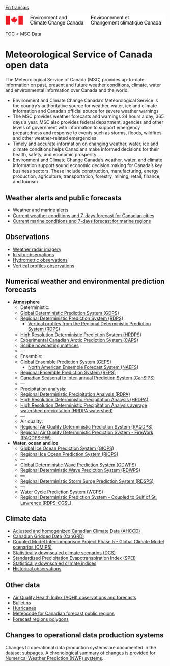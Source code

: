 [En français](readme_fr.md)

![ECCC logo](../img_eccc-logo.png)

[TOC](../readme_en.md) > MSC Data


# Meteorological Service of Canada open data

The Meteorological Service of Canada (MSC) provides up-to-date information on past, present and future weather conditions, climate, water and environmental information over Canada and the world.

* Environment and Climate Change Canada’s Meteorological Service is the country’s authoritative source for weather, water, ice and climate information and Canada’s official source for severe weather warnings
* The MSC provides weather forecasts and warnings 24 hours a day, 365 days a year. MSC also provides federal department, agencies and other levels of government with information to support emergency preparedness and response to events such as storms, floods, wildfires and other weather-related emergencies
* Timely and accurate information on changing weather, water, ice and climate conditions helps Canadians make informed decisions for their health, safety, and economic prosperity
* Environment and Climate Change Canada’s weather, water, and climate information support sound economic decision making for Canada’s key business sectors. These include construction, manufacturing, energy production, agriculture, transportation, forestry, mining, retail, finance, and tourism

## Weather alerts and public forecasts

* [Weather and marine alerts](alerts/readme_alerts_en.md)
* [Current weather conditions and 7-days forecast for Canadian cities](citypage-weather/readme_citypageweather_en.md)
* [Current marine conditions and 7-days forecast for marine regions](marine-weather/readme_marine-weather_en.md)

## Observations 

* [Weather radar imagery](obs_radar/readme_radar_en.md)
* [In situ observations](obs_station/readme_obs_insitu_en.md)
* [Hydrometric observations](obs_hydrometric/readme_hydrometric_en.md)
* [Vertical profiles observations](vertical-profiles/readme_vertical-profiles-obs_en.md)

## Numerical weather and environmental prediction forecasts

* **Atmosphere**
    * Deterministic:
    * [Global Deterministic Prediction System (GDPS)](nwp_gdps/readme_gdps_en.md)
    * [Regional Deterministic Prediction System (RDPS)](nwp_rdps/readme_rdps_en.md)
        * [Vertical profiles from the Regional Deterministic Prediction System (RDPS)](vertical-profiles/readme_vertical-profiles-nwp_en.md)
    * [High Resolution Deterministic Prediction System (HRDPS)](nwp_hrdps/readme_hrdps_en.md)
    * [Experimental Canadian Arctic Prediction System (CAPS)](nwp_caps/readme_caps_en.md)
    * [Scribe nowcasting matrices](nwp_nowcasting/readme_nowcasting_en.md)
    * —
    * Ensemble:
    * [Global Ensemble Prediction System (GEPS)](nwp_geps/readme_geps_en.md)
        * [North American Ensemble Forecast System (NAEFS)](nwp_naefs/readme_naefs_en.md)
    * [Regional Ensemble Prediction System (REPS)](nwp_reps/readme_reps_en.md)
    * [Canadian Seasonal to Inter-annual Prediction System (CanSIPS)](nwp_cansips/readme_cansips_en.md)
    * —
    * Precipitation analysis:
    * [Regional Deterministic Precipitation Analysis (RDPA)](nwp_rdpa/readme_rdpa_en.md)
    * [High Resolution Deterministic Precipitation Analysis (HRDPA)](nwp_hrdpa/readme_hrdpa_en.md)
    * [High Resolution Deterministic Precipitation Analysis average watershed precipitation (HRDPA watershed)](nwp_hrdpa-watershed/readme_hrdpa-watershed_en.md)
    * —
    * Air quality:
    * [Regional Air Quality Deterministic Prediction System (RAQDPS)](nwp_raqdps/readme_raqdps_en.md)
    * [Regional Air Quality Deterministic Prediction System - FireWork (RAQDPS-FW)](nwp_raqdps-fw/readme_raqdps-fw_en.md)
* **Water, ocean and ice**
    * [Global Ice Ocean Prediction System (GIOPS)](nwp_giops/readme_giops_en.md)
    * [Regional Ice Ocean Prediction System (RIOPS)](nwp_riops/readme_riops_en.md)
    * —
    * [Global Deterministic Wave Prediction System (GDWPS)](nwp_gdwps/readme_gdwps_en.md)
    * [Regional Deterministic Wave Prediction System (RDWPS)](nwp_rdwps/readme_rdwps_en.md)
    * —
    * [Regional Deterministic Storm Surge Prediction System (RDSPS)](nwp_rdsps/readme_rdsps_en.md)
    * —  
    * [Water Cycle Prediction System (WCPS)](nwp_wcps/readme_wcps_en.md)
    * [Regional Deterministic Prediction System - Coupled to Gulf of St. Lawrence (RDPS-CGSL)](nwp_rdps-cgsl/readme_rdps-cgsl_en.md)

## Climate data

* [Adjusted and homogenized Canadian Climate Data (AHCCD)](climate_ahccd/readme_ahccd_en.md)
* [Canadian Gridded Data (CanGRD)](climate_cangrd/readme_cangrd_en.md)
* [Coupled Model Intercomparison Project Phase 5 - Global Climate Model scenarios (CMIP5)](climate_cmip5/readme_cmip5_en.md)
* [Statistically downscaled climate scenarios (DCS)](climate_dcs/readme_dcs_en.md)
* [Standardized Precipitation Evapotranspiration Index (SPEI)](climate_spei/readme_spei_en.md)
* [Statistically downscaled climate indices](climate_indices/readme_climateindices_en.md)
* [Historical observations](climate_obs/readme_climateobs_en.md)


## Other data

* [Air Quality Health Index (AQHI) observations and forecasts](aqhi/readme_aqhi_en.md)
* [Bulletins](bulletins/readme_bulletins_en.md)
* [Hurricanes](hurricanes/readme_hurricanes_en.md)
* [Meteocode for Canadian forecast public regions](meteocode/readme_meteocode_en.md)
* [Forecast regions polygons](https://dd.weather.gc.ca/meteocode/geodata/)

## Changes to operational data production systems

Changes to operational data production systems are documented in the dataset subpages. A [chronological summary of changes is provided for Numerical Weather Prediction (NWP) systems](changelog_nwp_en.md).
